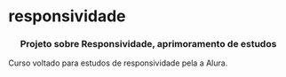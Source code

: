 # responsividade
<h3 align="center">Projeto sobre Responsividade, aprimoramento de estudos</h3>

Curso voltado para estudos de responsividade pela a Alura.


